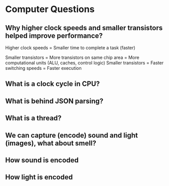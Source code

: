 # Computer Questions

## Why higher clock speeds and smaller transistors helped improve performance?

Higher clock speeds = Smaller time to complete a task (faster)

Smaller transistors = More transistors on same chip area = More computational units (ALU, caches, control logic)
Smaller transistors = Faster switching speeds = Faster execution

## What is a clock cycle in CPU?

## What is behind JSON parsing?

## What is a thread?

## We can capture (encode) sound and light (images), what about smell?

## How sound is encoded

## How light is encoded

